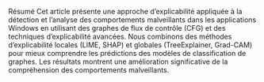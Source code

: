 Résumé
Cet article présente une approche d’explicabilité appliquée à la détection et l’analyse des comportements malveillants dans les applications Windows en utilisant des graphes de flux de contrôle (CFG) et des techniques d’explicabilité avancées. Nous combinons des méthodes d’explicabilité locales (LIME, SHAP) et globales (TreeExplainer, Grad-CAM) pour mieux comprendre les prédictions des modèles de classification de graphes. Les résultats montrent une amélioration significative de la compréhension des comportements malveillants.
